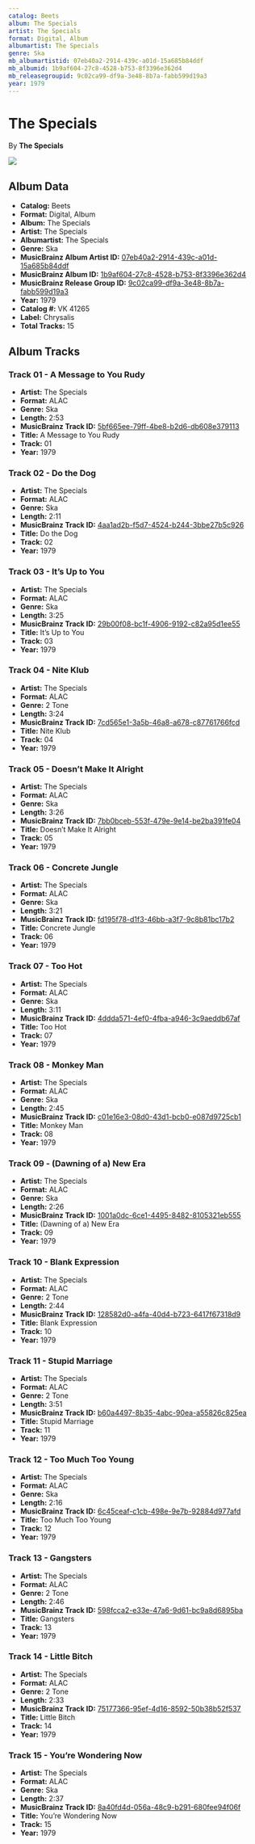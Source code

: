 ```yaml
---
catalog: Beets
album: The Specials
artist: The Specials
format: Digital, Album
albumartist: The Specials
genre: Ska
mb_albumartistid: 07eb40a2-2914-439c-a01d-15a685b84ddf
mb_albumid: 1b9af604-27c8-4528-b753-8f3396e362d4
mb_releasegroupid: 9c02ca99-df9a-3e48-8b7a-fabb599d19a3
year: 1979
---
```


# The Specials

By **The Specials**

![](../../assets/beetscovers/The_Specials-The_Specials.jpg)

## Album Data

- **Catalog:** Beets
- **Format:** Digital, Album
- **Album:** The Specials
- **Artist:** The Specials
- **Albumartist:** The Specials
- **Genre:** Ska
- **MusicBrainz Album Artist ID:** [07eb40a2-2914-439c-a01d-15a685b84ddf](https://musicbrainz.org/artist/07eb40a2-2914-439c-a01d-15a685b84ddf)
- **MusicBrainz Album ID:** [1b9af604-27c8-4528-b753-8f3396e362d4](https://musicbrainz.org/release/1b9af604-27c8-4528-b753-8f3396e362d4)
- **MusicBrainz Release Group ID:** [9c02ca99-df9a-3e48-8b7a-fabb599d19a3](https://musicbrainz.org/release-group/9c02ca99-df9a-3e48-8b7a-fabb599d19a3)
- **Year:** 1979
- **Catalog #:** VK 41265
- **Label:** Chrysalis
- **Total Tracks:** 15

## Album Tracks

### Track 01 - A Message to You Rudy

- **Artist:** The Specials
- **Format:** ALAC
- **Genre:** Ska
- **Length:** 2:53
- **MusicBrainz Track ID:** [5bf665ee-79ff-4be8-b2d6-db608e379113](https://musicbrainz.org/recording/5bf665ee-79ff-4be8-b2d6-db608e379113)
- **Title:** A Message to You Rudy
- **Track:** 01
- **Year:** 1979

### Track 02 - Do the Dog

- **Artist:** The Specials
- **Format:** ALAC
- **Genre:** Ska
- **Length:** 2:11
- **MusicBrainz Track ID:** [4aa1ad2b-f5d7-4524-b244-3bbe27b5c926](https://musicbrainz.org/recording/4aa1ad2b-f5d7-4524-b244-3bbe27b5c926)
- **Title:** Do the Dog
- **Track:** 02
- **Year:** 1979

### Track 03 - It’s Up to You

- **Artist:** The Specials
- **Format:** ALAC
- **Genre:** Ska
- **Length:** 3:25
- **MusicBrainz Track ID:** [29b00f08-bc1f-4906-9192-c82a95d1ee55](https://musicbrainz.org/recording/29b00f08-bc1f-4906-9192-c82a95d1ee55)
- **Title:** It’s Up to You
- **Track:** 03
- **Year:** 1979

### Track 04 - Nite Klub

- **Artist:** The Specials
- **Format:** ALAC
- **Genre:** 2 Tone
- **Length:** 3:24
- **MusicBrainz Track ID:** [7cd565e1-3a5b-46a8-a678-c87761766fcd](https://musicbrainz.org/recording/7cd565e1-3a5b-46a8-a678-c87761766fcd)
- **Title:** Nite Klub
- **Track:** 04
- **Year:** 1979

### Track 05 - Doesn’t Make It Alright

- **Artist:** The Specials
- **Format:** ALAC
- **Genre:** Ska
- **Length:** 3:26
- **MusicBrainz Track ID:** [7bb0bceb-553f-479e-9e14-be2ba391fe04](https://musicbrainz.org/recording/7bb0bceb-553f-479e-9e14-be2ba391fe04)
- **Title:** Doesn’t Make It Alright
- **Track:** 05
- **Year:** 1979

### Track 06 - Concrete Jungle

- **Artist:** The Specials
- **Format:** ALAC
- **Genre:** Ska
- **Length:** 3:21
- **MusicBrainz Track ID:** [fd195f78-d1f3-46bb-a3f7-9c8b81bc17b2](https://musicbrainz.org/recording/fd195f78-d1f3-46bb-a3f7-9c8b81bc17b2)
- **Title:** Concrete Jungle
- **Track:** 06
- **Year:** 1979

### Track 07 - Too Hot

- **Artist:** The Specials
- **Format:** ALAC
- **Genre:** Ska
- **Length:** 3:11
- **MusicBrainz Track ID:** [4ddda571-4ef0-4fba-a946-3c9aeddb67af](https://musicbrainz.org/recording/4ddda571-4ef0-4fba-a946-3c9aeddb67af)
- **Title:** Too Hot
- **Track:** 07
- **Year:** 1979

### Track 08 - Monkey Man

- **Artist:** The Specials
- **Format:** ALAC
- **Genre:** Ska
- **Length:** 2:45
- **MusicBrainz Track ID:** [c01e16e3-08d0-43d1-bcb0-e087d9725cb1](https://musicbrainz.org/recording/c01e16e3-08d0-43d1-bcb0-e087d9725cb1)
- **Title:** Monkey Man
- **Track:** 08
- **Year:** 1979

### Track 09 - (Dawning of a) New Era

- **Artist:** The Specials
- **Format:** ALAC
- **Genre:** Ska
- **Length:** 2:26
- **MusicBrainz Track ID:** [1001a0dc-6ce1-4495-8482-8105321eb555](https://musicbrainz.org/recording/1001a0dc-6ce1-4495-8482-8105321eb555)
- **Title:** (Dawning of a) New Era
- **Track:** 09
- **Year:** 1979

### Track 10 - Blank Expression

- **Artist:** The Specials
- **Format:** ALAC
- **Genre:** 2 Tone
- **Length:** 2:44
- **MusicBrainz Track ID:** [128582d0-a4fa-40d4-b723-6417f67318d9](https://musicbrainz.org/recording/128582d0-a4fa-40d4-b723-6417f67318d9)
- **Title:** Blank Expression
- **Track:** 10
- **Year:** 1979

### Track 11 - Stupid Marriage

- **Artist:** The Specials
- **Format:** ALAC
- **Genre:** 2 Tone
- **Length:** 3:51
- **MusicBrainz Track ID:** [b60a4497-8b35-4abc-90ea-a55826c825ea](https://musicbrainz.org/recording/b60a4497-8b35-4abc-90ea-a55826c825ea)
- **Title:** Stupid Marriage
- **Track:** 11
- **Year:** 1979

### Track 12 - Too Much Too Young

- **Artist:** The Specials
- **Format:** ALAC
- **Genre:** Ska
- **Length:** 2:16
- **MusicBrainz Track ID:** [6c45ceaf-c1cb-498e-9e7b-92884d977afd](https://musicbrainz.org/recording/6c45ceaf-c1cb-498e-9e7b-92884d977afd)
- **Title:** Too Much Too Young
- **Track:** 12
- **Year:** 1979

### Track 13 - Gangsters

- **Artist:** The Specials
- **Format:** ALAC
- **Genre:** 2 Tone
- **Length:** 2:46
- **MusicBrainz Track ID:** [598fcca2-e33e-47a6-9d61-bc9a8d6895ba](https://musicbrainz.org/recording/598fcca2-e33e-47a6-9d61-bc9a8d6895ba)
- **Title:** Gangsters
- **Track:** 13
- **Year:** 1979

### Track 14 - Little Bitch

- **Artist:** The Specials
- **Format:** ALAC
- **Genre:** 2 Tone
- **Length:** 2:33
- **MusicBrainz Track ID:** [75177366-95ef-4d16-8592-50b38b52f537](https://musicbrainz.org/recording/75177366-95ef-4d16-8592-50b38b52f537)
- **Title:** Little Bitch
- **Track:** 14
- **Year:** 1979

### Track 15 - You’re Wondering Now

- **Artist:** The Specials
- **Format:** ALAC
- **Genre:** Ska
- **Length:** 2:37
- **MusicBrainz Track ID:** [8a40fd4d-056a-48c9-b291-680fee94f06f](https://musicbrainz.org/recording/8a40fd4d-056a-48c9-b291-680fee94f06f)
- **Title:** You’re Wondering Now
- **Track:** 15
- **Year:** 1979

